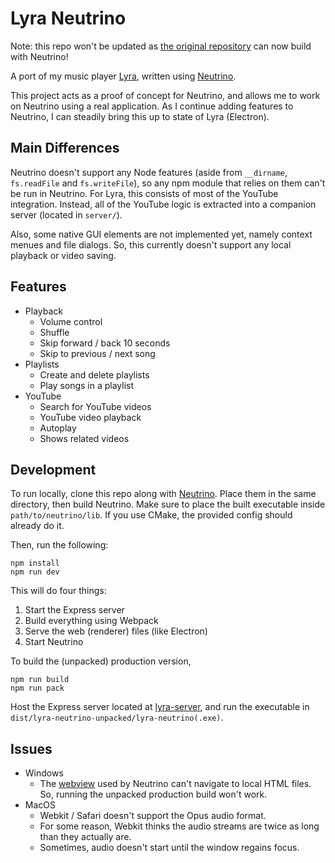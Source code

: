 # Lyra Neutrino

Note: this repo won't be updated as [the original repository](https://github.com/LenKagamine/lyra) can now build with Neutrino!

A port of my music player [Lyra](https://github.com/LenKagamine/lyra), written using [Neutrino](https://github.com/LenKagamine/neutrino).

This project acts as a proof of concept for Neutrino, and allows me to work on Neutrino using a real application. As I continue adding features to Neutrino, I can steadily bring this up to state of Lyra (Electron).

## Main Differences

Neutrino doesn't support any Node features (aside from `__dirname`, `fs.readFile` and `fs.writeFile`), so any npm module that relies on them can't be run in Neutrino. For Lyra, this consists of most of the YouTube integration. Instead, all of the YouTube logic is extracted into a companion server (located in `server/`).

Also, some native GUI elements are not implemented yet, namely context menues and file dialogs. So, this currently doesn't support any local playback or video saving.

## Features

- Playback
  - Volume control
  - Shuffle
  - Skip forward / back 10 seconds
  - Skip to previous / next song
- Playlists
  - Create and delete playlists
  - Play songs in a playlist
- YouTube
  - Search for YouTube videos
  - YouTube video playback
  - Autoplay
  - Shows related videos

## Development

To run locally, clone this repo along with [Neutrino](https://github.com/LenKagamine/neutrino). Place them in the same directory, then build Neutrino. Make sure to place the built executable inside `path/to/neutrino/lib`. If you use CMake, the provided config should already do it.

Then, run the following:

```
npm install
npm run dev
```

This will do four things:

1. Start the Express server
2. Build everything using Webpack
3. Serve the web (renderer) files (like Electron)
4. Start Neutrino

To build the (unpacked) production version,

```
npm run build
npm run pack
```

Host the Express server located at [lyra-server](https://github.com/LenKagamine/lyra-server), and run the executable in `dist/lyra-neutrino-unpacked/lyra-neutrino(.exe)`.

## Issues

- Windows
  - The [webview](https://github.com/LenKagamine/webview) used by Neutrino can't navigate to local HTML files. So, running the unpacked production build won't work.
- MacOS
  - Webkit / Safari doesn't support the Opus audio format.
  - For some reason, Webkit thinks the audio streams are twice as long than they actually are.
  - Sometimes, audio doesn't start until the window regains focus.
